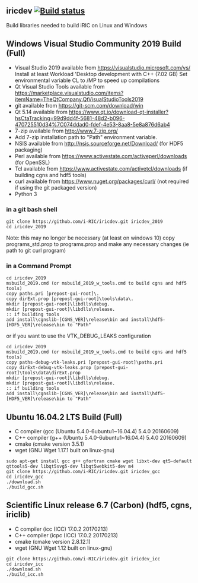 ## iricdev [![Build status](https://ci.appveyor.com/api/projects/status/vgub5bimojgucmx4?svg=true)](https://ci.appveyor.com/project/i-RIC/iricdev)

Build libraries needed to build iRIC on Linux and Windows

## Windows Visual Studio Community 2019 Build (Full)
* Visual Studio 2019 available from https://visualstudio.microsoft.com/vs/
  Install at least Workload 'Desktop development with C++ (7.02 GB)
  Set environmental variable CL to /MP to speed up compilations
* Qt Visual Studio Tools available from https://marketplace.visualstudio.com/items?itemName=TheQtCompany.QtVisualStudioTools2019
* git available from https://git-scm.com/download/win
* Qt 5.14 available from https://www.qt.io/download-qt-installer?hsCtaTracking=99d9dd4f-5681-48d2-b096-470725510d34%7C074ddad0-fdef-4e53-8aa8-5e8a876d6ab4
* 7-zip available from http://www.7-zip.org/
* Add 7-zip installation path to "Path" environment variable.
* NSIS available from http://nsis.sourceforge.net/Download/ (for HDF5 packaging)
* Perl available from https://www.activestate.com/activeperl/downloads (for OpenSSL)
* Tcl available from https://www.activestate.com/activetcl/downloads (if building cgns and hdf5 tools)
* curl available from https://www.nuget.org/packages/curl/ (not required if using the git packaged version)
* Python 3

### in a git bash shell
```
git clone https://github.com/i-RIC/iricdev.git iricdev_2019
cd iricdev_2019
```

Note: this may no longer be necessary (at least on windows 10)
copy programs_std.prop to programs.prop and make any necessary changes (ie path to git curl program)

### in a Command Prompt
```
cd iricdev_2019
msbuild_2019.cmd (or msbuild_2019_w_tools.cmd to build cgns and hdf5 tools)
copy paths.pri [prepost-gui-root]\.
copy dirExt.prop [prepost-gui-root]\tools\data\.
mkdir [prepost-gui-root]\libdlls\debug.
mkdir [prepost-gui-root]\libdlls\release.
:: if building tools
add install\cgnslib-[CGNS_VER]\release\bin and install\hdf5-[HDF5_VER]\release\bin to "Path"
```

or if you want to use the VTK_DEBUG_LEAKS configuration

```
cd iricdev_2019
msbuild_2019.cmd (or msbuild_2019_w_tools.cmd to build cgns and hdf5 tools)
copy paths-debug-vtk-leaks.pri [prepost-gui-root]\paths.pri
copy dirExt-debug-vtk-leaks.prop [prepost-gui-root]\tools\data\dirExt.prop
mkdir [prepost-gui-root]\libdlls\debug.
mkdir [prepost-gui-root]\libdlls\release.
:: if building tools
add install\cgnslib-[CGNS_VER]\release\bin and install\hdf5-[HDF5_VER]\release\bin to "Path"
```

## Ubuntu 16.04.2 LTS Build (Full)

* C compiler (gcc (Ubuntu 5.4.0-6ubuntu1~16.04.4) 5.4.0 20160609)
* C++ compiler (g++ (Ubuntu 5.4.0-6ubuntu1~16.04.4) 5.4.0 20160609)
* cmake (cmake version 3.5.1)
* wget (GNU Wget 1.17.1 built on linux-gnu)

```
sudo apt-get install gcc g++ gfortran cmake wget libxt-dev qt5-default qttools5-dev libqt5svg5-dev libqt5webkit5-dev m4
git clone https://github.com/i-RIC/iricdev.git iricdev_gcc
cd iricdev_gcc
./download.sh
./build_gcc.sh
```

## Scientific Linux release 6.7 (Carbon) (hdf5, cgns, iriclib)
* C compiler (icc (ICC) 17.0.2 20170213)
* C++ compiler (icpc (ICC) 17.0.2 20170213)
* cmake (cmake version 2.8.12.1)
* wget (GNU Wget 1.12 built on linux-gnu)

```
git clone https://github.com/i-RIC/iricdev.git iricdev_icc
cd iricdev_icc
./download.sh
./build_icc.sh
```

